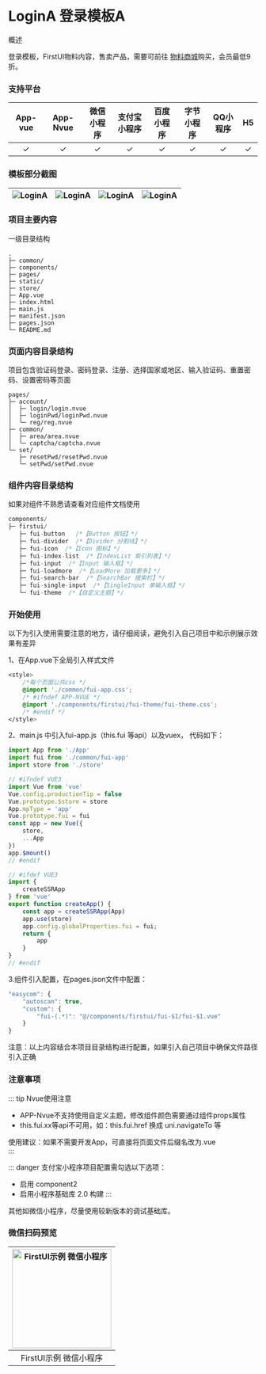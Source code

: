 # LoginA 登录模板A

<div class="fui-doc__card">
  <div class="fui-doc__title">概述</div>
 
 登录模板，FirstUI物料内容，售卖产品，需要可前往 [物料商城](https://firstui.cn/store)购买，会员最低9折。
 
</div>


### 支持平台

|App-vue		|App-Nvue		|微信小程序		|支付宝小程序	|百度小程序		|字节小程序		|QQ小程序		|H5				|
|:------------:	|:------------:	|:------------:	|:------------:	|:------------:	|:------------:	|:------------:	|:------------:	|
|✓				|✓				|✓				|✓				|✓				|✓				|✓				|✓				|

### 模板部分截图

| ![LoginA](/img/template/loginA/1.png)	|![LoginA](/img/template/loginA/2.png)	|![LoginA](/img/template/loginA/3.png)	|![LoginA](/img/template/loginA/4.png)	|
|:------------:							|:------------:							|:------------:							|:------------:							|

### 项目主要内容

<div class="fui-sub__text">一级目录结构</div>

```
.
├─ common/
├─ components/
├─ pages/
├─ static/
├─ store/
├─ App.vue
├─ index.html
├─ main.js
├─ manifest.json
├─ pages.json
└─ README.md
```

### 页面内容目录结构

<div class="fui-sub__text">项目包含验证码登录、密码登录、注册、选择国家或地区、输入验证码、重置密码、设置密码等页面</div>

```
pages/
├─ account/
│  ├─ login/login.nvue
│  ├─ loginPwd/loginPwd.nvue
│  └─ reg/reg.nvue
├─ common/
│  ├─ area/area.nvue
│  └─ captcha/captcha.nvue
└─ set/
   ├─ resetPwd/resetPwd.nvue
   └─ setPwd/setPwd.nvue
```


### 组件内容目录结构

<div class="fui-sub__text">如果对组件不熟悉请查看对应组件文档使用</div>

``` js
components/
├─ firstui/ 
   ├─ fui-button   /*【Button 按钮】*/
   ├─ fui-divider  /*【Divider 分割线】*/
   ├─ fui-icon  /*【Icon 图标】*/
   ├─ fui-index-list  /*【IndexList 索引列表】*/
   ├─ fui-input  /*【Input 输入框】*/
   ├─ fui-loadmore  /*【LoadMore 加载更多】*/
   ├─ fui-search-bar  /*【SearchBar 搜索栏】*/
   ├─ fui-single-input  /*【SingleInput 单输入框】*/
   └─ fui-theme  /*【自定义主题】*/

```

### 开始使用

<div class="fui-sub__desc">以下为引入使用需要注意的地方，请仔细阅读，避免引入自己项目中和示例展示效果有差异</div>

1、在App.vue下全局引入样式文件

``` css
<style>
	/*每个页面公共css */
	@import './common/fui-app.css';
	/* #ifndef APP-NVUE */
	@import './components/firstui/fui-theme/fui-theme.css';
	/* #endif */
</style>
```

2、main.js 中引入fui-app.js（this.fui 等api）以及vuex， 代码如下：
``` js
import App from './App'
import fui from './common/fui-app'
import store from './store'

// #ifndef VUE3
import Vue from 'vue'
Vue.config.productionTip = false
Vue.prototype.$store = store
App.mpType = 'app'
Vue.prototype.fui = fui
const app = new Vue({
	store,
	...App
})
app.$mount()
// #endif

// #ifdef VUE3
import {
	createSSRApp
} from 'vue'
export function createApp() {
	const app = createSSRApp(App)
	app.use(store)
	app.config.globalProperties.fui = fui;
	return {
		app
	}
}
// #endif
```

3.组件引入配置，在pages.json文件中配置：

``` js
"easycom": {
	"autoscan": true,
	"custom": {
		"fui-(.*)": "@/components/firstui/fui-$1/fui-$1.vue"
	}
}
```

<div class="fui-sub__text">注意：以上内容结合本项目目录结构进行配置，如果引入自己项目中确保文件路径引入正确</div>

### 注意事项

::: tip Nvue使用注意
- APP-Nvue不支持使用自定义主题，修改组件颜色需要通过组件props属性
- this.fui.xx等api不可用，如：this.fui.href  换成 uni.navigateTo 等
<div class="fui-sub__text">使用建议：如果不需要开发App，可直接将页面文件后缀名改为.vue</div>
:::

::: danger 支付宝小程序项目配置需勾选以下选项：
- 启用 component2
- 启用小程序基础库 2.0 构建
:::

其他如微信小程序，尽量使用较新版本的调试基础库。

### 微信扫码预览

<table><thead><tr><th style="text-align: center;"><img src="/img/template/loginA/qrcode.png" alt="FirstUI示例 微信小程序" title="扫码查看" style="width:200px;height:200px"></th></tr></thead> <tbody><tr><td style="text-align: center;">FirstUI示例 微信小程序</td></tr></tbody></table>
